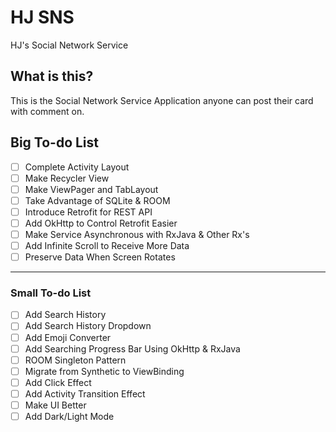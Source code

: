# HJ SNS
HJ's Social Network Service

## What is this?
This is the Social Network Service Application anyone can post their card with comment on.

## Big To-do List 
- [ ] Complete Activity Layout 
- [ ] Make Recycler View 
- [ ] Make ViewPager and TabLayout 
- [ ] Take Advantage of SQLite & ROOM 
- [ ] Introduce Retrofit for REST API 
- [ ] Add OkHttp to Control Retrofit Easier 
- [ ] Make Service Asynchronous with RxJava & Other Rx's 
- [ ] Add Infinite Scroll to Receive More Data 
- [ ] Preserve Data When Screen Rotates

----------------
### Small To-do List 
- [ ] Add Search History 
- [ ] Add Search History Dropdown
- [ ] Add Emoji Converter
- [ ] Add Searching Progress Bar Using OkHttp & RxJava
- [ ] ROOM Singleton Pattern 
- [ ] Migrate from Synthetic to ViewBinding 
- [ ] Add Click Effect
- [ ] Add Activity Transition Effect
- [ ] Make UI Better
- [ ] Add Dark/Light Mode
